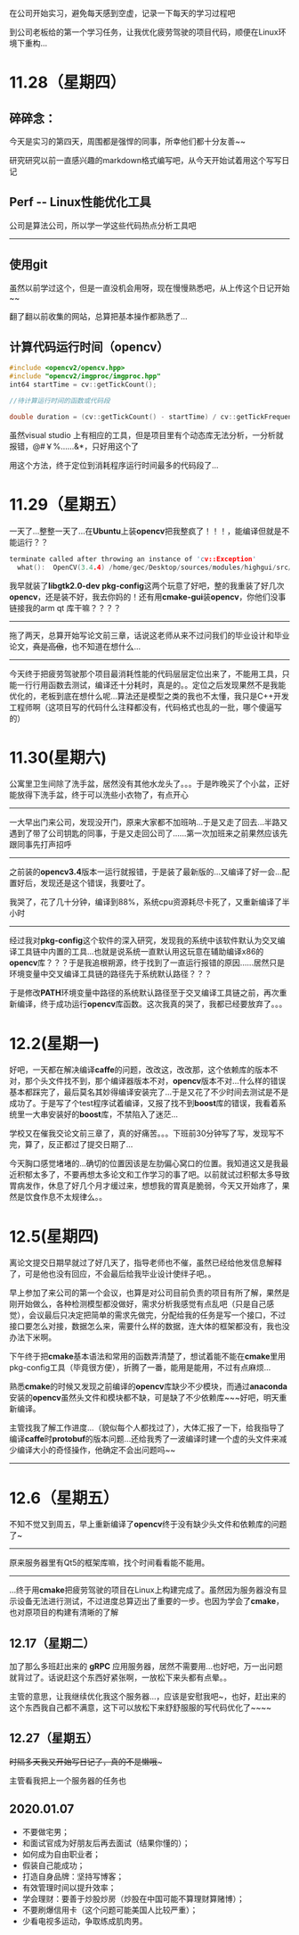 在公司开始实习，避免每天感到空虚，记录一下每天的学习过程吧

到公司老板给的第一个学习任务，让我优化疲劳驾驶的项目代码，顺便在Linux环境下重构...



# 11.28（星期四）

## 碎碎念：

今天是实习的第四天，周围都是强悍的同事，所幸他们都十分友善~~

研究研究以前一直感兴趣的markdown格式编写吧，从今天开始试着用这个写写日记



## Perf -- Linux性能优化工具

公司是算法公司，所以学一学这些代码热点分析工具吧

------



##  使用git

虽然以前学过这个，但是一直没机会用呀，现在慢慢熟悉吧，从上传这个日记开始~~

翻了翻以前收集的网站，总算把基本操作都熟悉了...

##  计算代码运行时间（opencv）

```c++
#include <opencv2/opencv.hpp>
#include "opencv2/imgproc/imgproc.hpp"
int64 startTime = cv::getTickCount();

//待计算运行时间的函数或代码段

double duration = (cv::getTickCount() - startTime) / cv::getTickFrequency();  //duration即为所计算运行时间
```

虽然visual studio 上有相应的工具，但是项目里有个动态库无法分析，一分析就报错，@#￥%……&*，只好用这个了

用这个方法，终于定位到消耗程序运行时间最多的代码段了...



# 11.29（星期五）

一天了...整整一天了...在**Ubuntu**上装**opencv**把我整疯了！！！，能编译但就是不能运行？？

```c
terminate called after throwing an instance of 'cv::Exception'
  what():  OpenCV(3.4.4) /home/gec/Desktop/sources/modules/highgui/src/window.cpp:698: error: (-2:Unspecified error) The function is not implemented. Rebuild the library with Windows, GTK+ 2.x or Carbon support. If you are on Ubuntu or Debian, install libgtk2.0-dev and pkg-config, then re-run cmake or configure script in function 'cvWaitKey'
```

我早就装了**libgtk2.0-dev  pkg-config**这两个玩意了好吧，整的我重装了好几次**opencv**，还是装不好，我去你妈的！还有用**cmake-gui**装**opencv**，你他们没事链接我的arm qt 库干嘛？？？？

------

拖了两天，总算开始写论文前三章，话说这老师从来不过问我们的毕业设计和毕业论文，~~真是高傲~~，也不知道在想什么...

------

今天终于把疲劳驾驶那个项目最消耗性能的代码层层定位出来了，不能用工具，只能一行行用函数去测试，编译还十分耗时，真是的。。定位之后发现果然不是我能优化的，老板到底在想什么呢...算法还是模型之类的我也不太懂，我只是C++开发工程师啊（这项目写的代码什么注释都没有，代码格式也乱的一批，哪个傻逼写的）



# 11.30(星期六)

公寓里卫生间除了洗手盆，居然没有其他水龙头了。。。于是昨晚买了个小盆，正好能放得下洗手盆，终于可以洗些小衣物了，有点开心

------

一大早出门来公司，发现没开门，原来大家都不加班呐...于是又走了回去...半路又遇到了带了公司钥匙的同事，于是又走回公司了......第一次加班来之前果然应该先跟同事先打声招呼

------

之前装的**opencv3.4**版本一运行就报错，于是装了最新版的...又编译了好一会...配置好后，发现还是这个错误，我要吐了。

我哭了，花了几十分钟，编译到88%，系统cpu资源耗尽卡死了，又重新编译了半小时

------

经过我对**pkg-config**这个软件的深入研究，发现我的系统中该软件默认为交叉编译工具链中内置的工具...也就是说系统一直默认用这玩意在辅助编译x86的**opencv**库？？？于是我追根朔源，终于找到了一直运行报错的原因......居然只是环境变量中交叉编译工具链的路径先于系统默认路径？？？

于是修改**PATH**环境变量中路径的系统默认路径至于交叉编译工具链之前，再次重新编译，终于成功运行**opencv**库函数。这次我真的哭了，我都已经要放弃了。。。



# 12.2(星期一)

好吧，一天都在解决编译**caffe**的问题，改改这，改改那，这个依赖库的版本不对，那个头文件找不到，那个编译器版本不对，**opencv**版本不对...什么样的错误基本都踩完了，最后莫名其妙得编译安装完了...于是又花了不少时间去测试是不是成功了。于是写了个test程序试着编译，又报了找不到**boost**库的错误，我看着系统里一大串安装好的**boost**库，不禁陷入了迷茫...

学校又在催我交论文前三章了，真的好痛苦。。。下班前30分钟写了写，发现写不完，算了，反正都过了提交日期了...

今天胸口感觉堵堵的...确切的位置因该是左肋偏心窝口的位置。我知道这又是我最近积郁太多了，不要再想太多论文和工作学习的事了吧。以前就试过积郁太多导致胃病发作，休息了好几个月才缓过来，想想我的胃真是脆弱，今天又开始疼了，果然是饮食作息不太规律么。。

# 12.5(星期四)

离论文提交日期早就过了好几天了，指导老师也不催，虽然已经给他发信息解释了，可是他也没有回应，不会最后给我毕业设计使绊子吧。。

早上参加了来公司的第一个会议，也算是对公司目前负责的项目有所了解，果然是刚开始做么，各种检测模型都没做好，需求分析我感觉有点乱吧（只是自己感觉），会议最后只决定把简单的需求先做完，分配给我的任务是写一个接口，不过接口要怎么对接，数据怎么来，需要什么样的数据，连大体的框架都没有，我也没办法下米啊。

下午终于把**cmake**基本语法和常用的函数弄清楚了，想试着能不能在**cmake**里用pkg-config工具（毕竟很方便），折腾了一番，能用是能用，不过有点麻烦...

熟悉**cmake**的时候又发现之前编译的**opencv**库缺少不少模块，而通过**anaconda**安装的**opencv**虽然头文件和模块都不缺，可是缺了不少依赖库~~~好吧，明天重新编译。

主管找我了解工作进度...（貌似每个人都找过了），大体汇报了一下，给我指导了编译**caffe**时**protobuf**的版本问题...还给我秀了一波编译时建一个虚的头文件来减少编译大小的奇怪操作，他确定不会出问题吗~~

------

# 12.6（星期五）

不知不觉又到周五，早上重新编译了**opencv**终于没有缺少头文件和依赖库的问题了~

------

原来服务器里有Qt5的框架库嘛，找个时间看看能不能用。

------

...终于用**cmake**把疲劳驾驶的项目在Linux上构建完成了。虽然因为服务器没有显示设备无法进行测试，不过进度总算迈出了重要的一步。也因为学会了**cmake**，也对原项目的构建有清晰的了解



## 12.17（星期二）

加了那么多班赶出来的 **gRPC** 应用服务器，居然不需要用...也好吧，万一出问题就背过了。话说赶这个东西好紧张啊，一放松下来头都有点晕。。 

主管的意思，让我继续优化我这个服务器...，应该是安慰我吧~，也好，赶出来的这个东西我自己都不满意，这下可以放松下来舒舒服服的写代码优化了~~~~

## 12.27（星期五）

~~时隔多天我又开始写日记了，真的不是懒哦~~~

主管看我把上一个服务器的任务也



## 2020.01.07

- 不要做宅男；
- 和面试官成为好朋友后再去面试（结果你懂的）；
- 如何成为自由职业者；
- 假装自己能成功；
- 打造自身品牌：坚持写博客；
- 有效管理时间以提升效率；
- 学会理财：要善于炒股炒房（炒股在中国可能不算理财算赌博）；
- 不要刷爆信用卡（这个问题可能美国人比较严重）；
- 少看电视多运动，争取练成肌肉男。